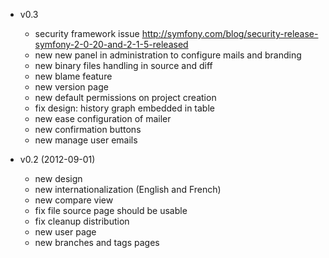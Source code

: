 * v0.3

  * security framework issue http://symfony.com/blog/security-release-symfony-2-0-20-and-2-1-5-released
  * new new panel in administration to configure mails and branding
  * new binary files handling in source and diff
  * new blame feature
  * new version page
  * new default permissions on project creation
  * fix design: history graph embedded in table
  * new ease configuration of mailer
  * new confirmation buttons
  * new manage user emails

* v0.2 (2012-09-01)

  * new design
  * new internationalization (English and French)
  * new compare view
  * fix file source page should be usable
  * fix cleanup distribution
  * new user page
  * new branches and tags pages
